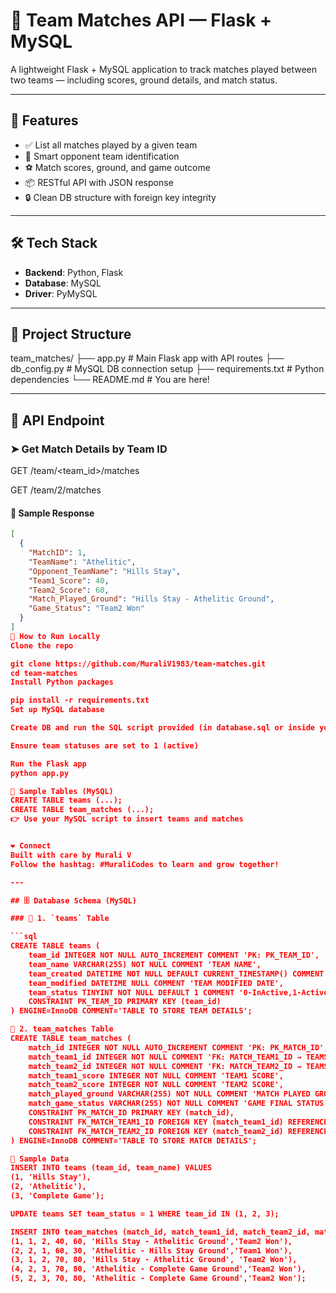 # 🏏 Team Matches API — Flask + MySQL

A lightweight Flask + MySQL application to track matches played between two teams — including scores, ground details, and match status.

---

## 🚀 Features

- ✅ List all matches played by a given team
- 🧠 Smart opponent team identification
- ⚽ Match scores, ground, and game outcome
- 📦 RESTful API with JSON response
- 🔒 Clean DB structure with foreign key integrity

---

## 🛠️ Tech Stack

- **Backend**: Python, Flask
- **Database**: MySQL
- **Driver**: PyMySQL

---

## 📁 Project Structure

team_matches/
├── app.py # Main Flask app with API routes
├── db_config.py # MySQL DB connection setup
├── requirements.txt # Python dependencies
└── README.md # You are here!


---

## 🔌 API Endpoint

### ➤ Get Match Details by Team ID
GET /team/<team_id>/matches

GET /team/2/matches


#### 🔁 Sample Response
```json
[
  {
    "MatchID": 1,
    "TeamName": "Athelitic",
    "Opponent_TeamName": "Hills Stay",
    "Team1_Score": 40,
    "Team2_Score": 60,
    "Match_Played_Ground": "Hills Stay - Athelitic Ground",
    "Game_Status": "Team2 Won"
  }
]
🧪 How to Run Locally
Clone the repo

git clone https://github.com/MuraliV1983/team-matches.git
cd team-matches
Install Python packages

pip install -r requirements.txt
Set up MySQL database

Create DB and run the SQL script provided (in database.sql or inside your setup)

Ensure team statuses are set to 1 (active)

Run the Flask app
python app.py

🔐 Sample Tables (MySQL)
CREATE TABLE teams (...);
CREATE TABLE team_matches (...);
👉 Use your MySQL script to insert teams and matches


❤️ Connect
Built with care by Murali V
Follow the hashtag: #MuraliCodes to learn and grow together!

---

## 🗄️ Database Schema (MySQL)

### 📌 1. `teams` Table

```sql
CREATE TABLE teams (
    team_id INTEGER NOT NULL AUTO_INCREMENT COMMENT 'PK: PK_TEAM_ID',
    team_name VARCHAR(255) NOT NULL COMMENT 'TEAM NAME',
    team_created DATETIME NOT NULL DEFAULT CURRENT_TIMESTAMP() COMMENT 'TEAM CREATED DATE',
    team_modified DATETIME NULL COMMENT 'TEAM MODIFIED DATE',
    team_status TINYINT NOT NULL DEFAULT 1 COMMENT '0-InActive,1-Active,2-Deleted',
    CONSTRAINT PK_TEAM_ID PRIMARY KEY (team_id)
) ENGINE=InnoDB COMMENT='TABLE TO STORE TEAM DETAILS';

📌 2. team_matches Table
CREATE TABLE team_matches (
    match_id INTEGER NOT NULL AUTO_INCREMENT COMMENT 'PK: PK_MATCH_ID',
    match_team1_id INTEGER NOT NULL COMMENT 'FK: MATCH_TEAM1_ID → TEAMS(team_id)',
    match_team2_id INTEGER NOT NULL COMMENT 'FK: MATCH_TEAM2_ID → TEAMS(team_id)',
    match_team1_score INTEGER NOT NULL COMMENT 'TEAM1 SCORE',
    match_team2_score INTEGER NOT NULL COMMENT 'TEAM2 SCORE',
    match_played_ground VARCHAR(255) NOT NULL COMMENT 'MATCH PLAYED GROUND',
    match_game_status VARCHAR(255) NOT NULL COMMENT 'GAME FINAL STATUS',
    CONSTRAINT PK_MATCH_ID PRIMARY KEY (match_id),
    CONSTRAINT FK_MATCH_TEAM1_ID FOREIGN KEY (match_team1_id) REFERENCES teams(team_id),
    CONSTRAINT FK_MATCH_TEAM2_ID FOREIGN KEY (match_team2_id) REFERENCES teams(team_id)
) ENGINE=InnoDB COMMENT='TABLE TO STORE MATCH DETAILS';

🔁 Sample Data
INSERT INTO teams (team_id, team_name) VALUES
(1, 'Hills Stay'),
(2, 'Athelitic'),
(3, 'Complete Game');

UPDATE teams SET team_status = 1 WHERE team_id IN (1, 2, 3);

INSERT INTO team_matches (match_id, match_team1_id, match_team2_id, match_team1_score, match_team2_score, match_played_ground, match_game_status) VALUES
(1, 1, 2, 40, 60, 'Hills Stay - Athelitic Ground','Team2 Won'),
(2, 2, 1, 60, 30, 'Athelitic - Hills Stay Ground','Team1 Won'),
(3, 1, 2, 70, 80, 'Hills Stay - Athelitic Ground', 'Team2 Won'),
(4, 2, 3, 70, 80, 'Athelitic - Complete Game Ground','Team2 Won'),
(5, 2, 3, 70, 80, 'Athelitic - Complete Game Ground','Team2 Won');

